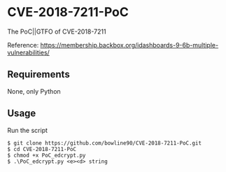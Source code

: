 # CVE-2018-7211-PoC
The PoC||GTFO of CVE-2018-7211

Reference: https://membership.backbox.org/idashboards-9-6b-multiple-vulnerabilities/

## Requirements
None, only Python

## Usage
Run the script
```
$ git clone https://github.com/bowline90/CVE-2018-7211-PoC.git
$ cd CVE-2018-7211-PoC
$ chmod +x PoC_edcrypt.py
$ .\PoC_edcrypt.py <e><d> string
```
